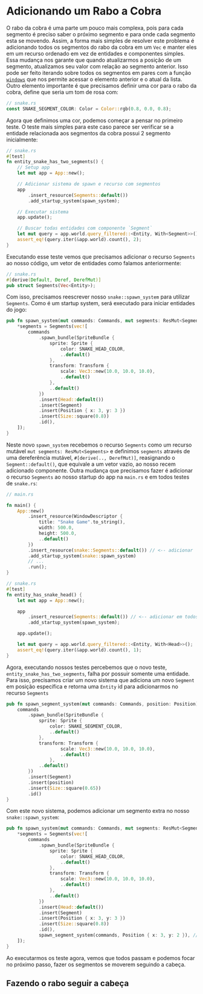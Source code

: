 # Adicionando um Rabo a Cobra

O rabo da cobra é uma parte um pouco mais complexa, pois para cada segmento é preciso saber o próximo segmento e para onde cada segmento esta se movendo. Assim, a forma mais simples de resolver este problema é adicionando todos os segmentos do rabo da cobra em um `Vec` e manter eles em um recurso ordenado em vez de entidades e componentes simples. Essa mudança nos garante que quando atualizarmos a posição de um segmento, atualizamos seu valor com relação ao segmento anterior. Isso pode ser feito iterando sobre todos os segmentos em pares com a função [`windows`](https://doc.rust-lang.org/std/slice/struct.Windows.html) que nos permite acessar o elemento anterior e o atual da lista. Outro elemento importante é que precisamos definir uma cor para o rabo da cobra, define que seria um tom de rosa com:

```rs
// snake.rs
const SNAKE_SEGMENT_COLOR: Color = Color::rgb(0.8, 0.0, 0.8);
```

Agora que definimos uma cor, podemos começar a pensar no primeiro teste. O teste mais simples para este caso parece ser verificar se a entidade relacionada aos segmentos da cobra possui 2 segmento inicialmente:

```rs
// snake.rs
#[test]
fn entity_snake_has_two_segments() {
    // Setup app
    let mut app = App::new();

    // Adicionar sistema de spawn e recurso com segmentos
    app
        .insert_resource(Segments::default())
        .add_startup_system(spawn_system);

    // Executar sistema
    app.update();

    // Buscar todas entidades com componente `Segment`
    let mut query = app.world.query_filtered::<Entity, With<Segment>>();
    assert_eq!(query.iter(&app.world).count(), 2);
}
```

Executando esse teste vemos que precisamos adicionar o recurso `Segments` ao nosso código, um vetor de entidades como falamos anteriormente:

```rs
// snake.rs
#[derive(Default, Deref, DerefMut)]
pub struct Segments(Vec<Entity>);
```

Com isso, precisamos reescrever nosso `snake::spawn_system` para utilizar `Segments`. Como é um startup system, será executado para iniciar entidades do jogo:

```rs
pub fn spawn_system(mut commands: Commands, mut segments: ResMut<Segments>) {
    *segments = Segments(vec![
        commands
            .spawn_bundle(SpriteBundle {
                sprite: Sprite {
                    color: SNAKE_HEAD_COLOR,
                    ..default()
                },
                transform: Transform {
                    scale: Vec3::new(10.0, 10.0, 10.0),
                    ..default()
                },
                ..default()
            })
            .insert(Head::default())
            .insert(Segment)
            .insert(Position { x: 3, y: 3 })
            .insert(Size::square(0.8))
            .id(),
    ]);
}
```

Neste novo `spawn_system` recebemos o recurso `Segments` como um recurso mutável `mut segments: ResMut<Segments>` e definimos `segments` através de uma dereferência mutável, `#[derive(.., DerefMut)]`, reasignando o `Segment::default()`, que equivale a um vetor vazio, ao nosso recem adicionado componente. Outra mudança que precisamos fazer é adicionar o recurso `Segments` ao nosso startup do app na `main.rs` e em todos testes de `snake.rs`:

```rs
// main.rs

fn main() {
    App::new()
        .insert_resource(WindowDescriptor {
            title: "Snake Game".to_string(),
            width: 500.0,
            height: 500.0,
            ..default()
        })
        .insert_resource(snake::Segments::default()) // <-- adicionar
        .add_startup_system(snake::spawn_system)
        // ...
        .run();
}

// snake.rs
#[test]
fn entity_has_snake_head() {
    let mut app = App::new();

    app
        .insert_resource(Segments::default()) // <-- adicionar em todos testes
        .add_startup_system(spawn_system);

    app.update();

    let mut query = app.world.query_filtered::<Entity, With<Head>>();
    assert_eq!(query.iter(&app.world).count(), 1);
}
```

Agora, executando nossos testes percebemos que o novo teste, `entity_snake_has_two_segments`, falha por possuir somente uma entidade. Para isso, precisamos criar um novo sistema que adiciona um novo `Segment` em posição específica e retorna uma `Entity` id para adicionarmos no recurso `Segments`

```rs
pub fn spawn_segment_system(mut commands: Commands, position: Position) -> Entity {
    commands
        .spawn_bundle(SpriteBundle {
            sprite: Sprite {
                color: SNAKE_SEGMENT_COLOR,
                ..default()
            },
            transform: Transform {
                    scale: Vec3::new(10.0, 10.0, 10.0),
                    ..default()
                },
            ..default()
        })
        .insert(Segment)
        .insert(position)
        .insert(Size::square(0.65))
        .id()
}
```

Com este novo sistema, podemos adicionar um segmento extra no nosso `snake::spawn_system`:

```rs
pub fn spawn_system(mut commands: Commands, mut segments: ResMut<Segments>) {
    *segments = Segments(vec![
        commands
            .spawn_bundle(SpriteBundle {
                sprite: Sprite {
                    color: SNAKE_HEAD_COLOR,
                    ..default()
                },
                transform: Transform {
                    scale: Vec3::new(10.0, 10.0, 10.0),
                    ..default()
                },
                ..default()
            })
            .insert(Head::default())
            .insert(Segment)
            .insert(Position { x: 3, y: 3 })
            .insert(Size::square(0.8))
            .id(),
            spawn_segment_system(commands, Position { x: 3, y: 2 }), // <-- novo segmento
    ]);
}
```

Ao executarmos os teste agora, vemos que todos passam e podemos focar no próximo passo, fazer os segmentos se moverem seguindo a cabeça.

## Fazendo o rabo seguir a cabeça